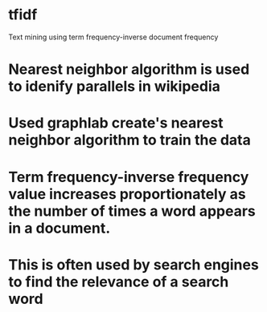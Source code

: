 # tfidf
Text mining using term frequency-inverse document frequency
# Nearest neighbor algorithm is used to idenify parallels in wikipedia
# Used graphlab create's nearest neighbor algorithm to train the data
# Term frequency-inverse frequency value increases proportionately as the number of times a word appears in a document.
# This is often used by search engines to find the relevance of a search word
